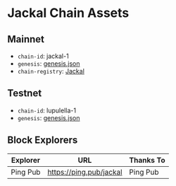 # Jackal Chain Assets

## Mainnet
- `chain-id`: jackal-1
- `genesis`: [genesis.json](https://cdn.discordapp.com/attachments/1002389406650466405/1034968352591986859/updated_genesis2.json)
- `chain-registry`: [Jackal](https://github.com/cosmos/chain-registry/blob/master/jackal/chain.json)

## Testnet
- `chain-id`: lupulella-1
- `genesis`: [genesis.json](/testnet/genesis.json)

## Block Explorers

| Explorer | URL                     | Thanks To |
|----------|-------------------------|-----------|
| Ping Pub | https://ping.pub/jackal | Ping Pub  |
